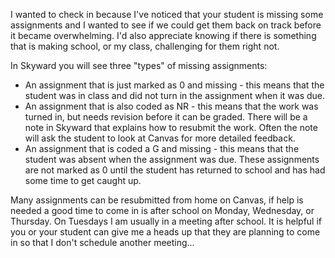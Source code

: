 I wanted to check in because I've noticed that your student is missing some assignments and I wanted to see if we could get them back on track before it became overwhelming. I'd also appreciate knowing if there is something that is making school, or my class, challenging for them right not.

In Skyward you will see three "types" of missing assignments:

* An assignment that is just marked as 0 and missing - this means that the student was in class and did not turn in the assignment when it was due.
* An assignment that is also coded as NR - this means that the work was turned in, but needs revision before it can be graded. There will be a note in Skyward that explains how to resubmit the work. Often the note will ask the student to look at Canvas for more detailed feedback.
* An assignment that is coded a G and missing - this means that the student was absent when the assignment was due. These assignments are not marked as 0 until the student has returned to school and has had some time to get caught up.

Many assignments can be resubmitted from home on Canvas, if help is needed a good time to come in is after school on Monday, Wednesday, or Thursday. On Tuesdays I am usually in a meeting after school. It is helpful if you or your student can give me a heads up that they are planning to come in so that I don't schedule another meeting...
